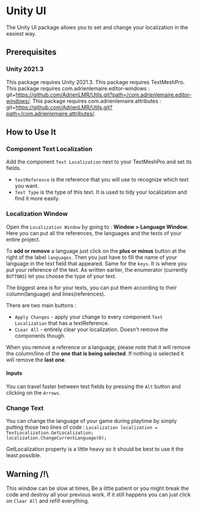 # Unity UI
The Unity UI package allows you to set and change your localization in the easiest way.

## Prerequisites
### Unity 2021.3
This package requires Unity 2021.3.
This package requires TextMeshPro.
This package requires com.adrienlemaire.editor-windows : git+https://github.com/AdrienLMR/Utils.git?path=/com.adrienlemaire.editor-windows/.
This package requires com.adrienlemaire.attributes : git+https://github.com/AdrienLMR/Utils.git?path=/com.adrienlemaire.attributes/.

## How to Use It
### Component Text Localization
Add the component ``Text Localization`` next to your TextMeshPro and set its fields.
- ``textReference`` is the reference that you will use to recognize which text you want.
- ``Text Type`` is the type of this text. It is used to tidy your localization and find it more easily.

### Localization Window
Open the ``Localization Window`` by going to : **Window > Language Window**.
Here you can put all the references, the languages and the texts of your entire project.

To **add or remove** a language just click on the **plus or minus** button at the right of the label ``languages``. Then you just have to fill the name of your language in the text field that appeared.
Same for the ``keys``. It is where you put your reference of the text. As written earlier, the enumerator (currently ``BUTTONS``) let you choose the type of your text.

The biggest area is for your texts, you can put them according to their column(language) and lines(references).

There are two main buttons :
- ``Apply Changes`` - apply your change to every component ``Text Localization`` that has a textReference.
- ``CLear All`` - entirely clear your localization. Doesn't remove the components though.

When you remove a reference or a language, please note that it will remove the column/line of the **one that is being selected**. If nothing is selected it will remove the **last one**. 

#### Inputs
You can travel faster between text fields by pressing the ``Alt`` button and clicking on the ``Arrows``.

### Change Text
You can change the language of your game during playtime by simply putting those two lines of code :
``Localization localization = TextLocalization.GetLocalization;``
``localization.ChangeCurrentLanguage(0);``

GetLocalization property is a little heavy so it should be best to use it the least possible.

## Warning /!\
This window can be slow at times, Be a little patient or you might break the code and destroy all your previous work. If it still happens you can just click on ``Clear All`` and refill everything.